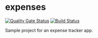 # expenses

[![Quality Gate Status](https://sonarcloud.io/api/project_badges/measure?project=VladMihai28_expenses&metric=alert_status)](https://sonarcloud.io/dashboard?id=VladMihai28_expenses) [![Build Status](https://travis-ci.com/VladMihai28/expenses.svg?branch=master)](https://travis-ci.com/VladMihai28/expenses)

Sample project for an expense tracker app.
